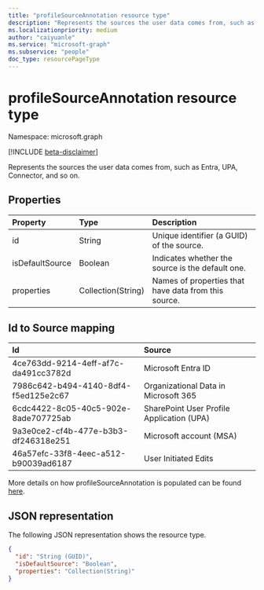```yaml
---
title: "profileSourceAnnotation resource type"
description: "Represents the sources the user data comes from, such as Entra, UPA, Connector, and so on."
ms.localizationpriority: medium
author: "caiyuanle"
ms.service: "microsoft-graph"
ms.subservice: "people"
doc_type: resourcePageType
---
```


# profileSourceAnnotation resource type

Namespace: microsoft.graph


[!INCLUDE [beta-disclaimer](../../includes/beta-disclaimer.md)]

Represents the sources the user data comes from, such as Entra, UPA, Connector, and so on.

## Properties
|Property	|Type	|Description|
|:--------|:----|:----------|
|id|String|Unique identifier (a GUID) of the source.|
|isDefaultSource|Boolean|Indicates whether the source is the default one.|
|properties|Collection(String)|Names of properties that have data from this source.|

## Id to Source mapping
| Id                                   | Source                                    |
|:-------------------------------------|:------------------------------------------|
| 4ce763dd-9214-4eff-af7c-da491cc3782d | Microsoft Entra ID                        |
| 7986c642-b494-4140-8df4-f5ed125e2c67 | Organizational Data in Microsoft 365      |
| 6cdc4422-8c05-40c5-902e-8ade707725ab | SharePoint User Profile Application (UPA) |
| 9a3e0ce2-cf4b-477e-b3b3-df246318e251 | Microsoft account (MSA)                   |
| 46a57efc-33f8-4eec-a512-b90039ad6187 | User Initiated Edits                      |

More details on how profileSourceAnnotation is populated can be found [here](https://support.microsoft.com/en-us/office/export-data-from-your-profile-card-d809f83f-c077-4a95-9b6c-4f093305163d#ID0EBF=About_Microsoft_365_User_Profile_Data).

## JSON representation

The following JSON representation shows the resource type.

<!-- {
  "blockType": "resource",
  "optionalProperties": [

  ],
  "@odata.type": "microsoft.graph.profileSourceAnnotation"
}-->

```json
{
  "id": "String (GUID)",
  "isDefaultSource": "Boolean",
  "properties": "Collection(String)"
}
```
